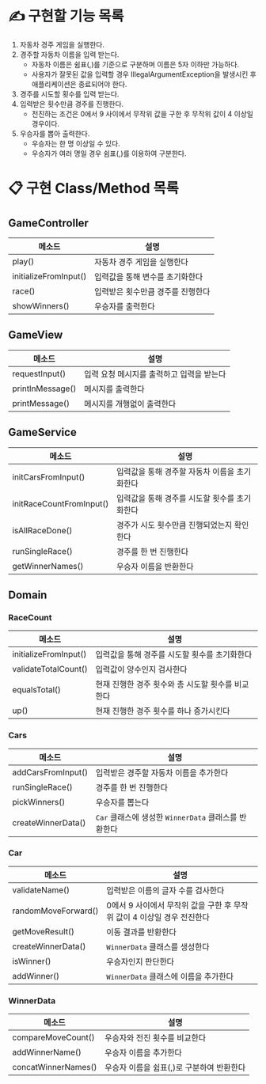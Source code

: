 # ✍️ 구현할 기능 목록

1. 자동차 경주 게임을 실행한다.
2. 경주할 자동차 이름을 입력 받는다.
    - 자동차 이름은 쉼표(,)를 기준으로 구분하며 이름은 5자 이하만 가능하다.
    - 사용자가 잘못된 값을 입력할 경우 IllegalArgumentException을 발생시킨 후 애플리케이션은 종료되어야 한다.
3. 경주를 시도할 횟수를 입력 받는다.
4. 입력받은 횟수만큼 경주를 진행한다.
    - 전진하는 조건은 0에서 9 사이에서 무작위 값을 구한 후 무작위 값이 4 이상일 경우이다.
5. 우승자를 뽑아 출력한다.
    - 우승자는 한 명 이상일 수 있다.
    - 우승자가 여러 명일 경우 쉼표(,)를 이용하여 구분한다.

# 📋 구현 Class/Method 목록

## GameController

| 메소드                   | 설명                 |
|-----------------------|--------------------|
| play()                | 자동차 경주 게임을 실행한다    |
| initializeFromInput() | 입력값을 통해 변수를 초기화한다  |
| race()                | 입력받은 횟수만큼 경주를 진행한다 |
| showWinners()         | 우승자를 출력한다          |

## GameView

| 메소드              | 설명                      |
|------------------|-------------------------|
| requestInput()   | 입력 요청 메시지를 출력하고 입력을 받는다 |
| printlnMessage() | 메시지를 출력한다               |
| printMessage()   | 메시지를 개행없이 출력한다          |

## GameService

| 메소드                      | 설명                        |
|--------------------------|---------------------------|
| initCarsFromInput()      | 입력값을 통해 경주할 자동차 이름을 초기화한다 |
| initRaceCountFromInput() | 입력값을 통해 경주를 시도할 횟수를 초기화한다 |
| isAllRaceDone()          | 경주가 시도 횟수만큼 진행되었는지 확인한다   |
| runSingleRace()          | 경주를 한 번 진행한다              |
| getWinnerNames()         | 우승자 이름을 반환한다              |

## Domain

### RaceCount

| 메소드                   | 설명                           |
|-----------------------|------------------------------|
| initializeFromInput() | 입력값을 통해 경주를 시도할 횟수를 초기화한다    |
| validateTotalCount()  | 입력값이 양수인지 검사한다               |
| equalsTotal()         | 현재 진행한 경주 횟수와 총 시도할 횟수를 비교한다 |
| up()                  | 현재 진행한 경주 횟수를 하나 증가시킨다       |

### Cars

| 메소드                | 설명                                    |
|--------------------|---------------------------------------|
| addCarsFromInput() | 입력받은 경주할 자동차 이름을 추가한다                 |
| runSingleRace()    | 경주를 한 번 진행한다                          |
| pickWinners()      | 우승자를 뽑는다                              |
| createWinnerData() | `Car` 클래스에 생성한 `WinnerData` 클래스를 반환한다 |

### Car

| 메소드                 | 설명                                          |
|---------------------|---------------------------------------------|
| validateName()      | 입력받은 이름의 글자 수를 검사한다                         |
| randomMoveForward() | 0에서 9 사이에서 무작위 값을 구한 후 무작위 값이 4 이상일 경우 전진한다 |
| getMoveResult()     | 이동 결과를 반환한다                                 |
| createWinnerData()  | `WinnerData` 클래스를 생성한다                      |
| isWinner()          | 우승자인지 판단한다                                  |
| addWinner()         | `WinnerData` 클래스에 이름을 추가한다                  |

### WinnerData

| 메소드                 | 설명                       |
|---------------------|--------------------------|
| compareMoveCount()  | 우승자와 전진 횟수를 비교한다         |
| addWinnerName()     | 우승자 이름을 추가한다             |
| concatWinnerNames() | 우승자 이름을 쉼표(,)로 구분하여 반환한다 |